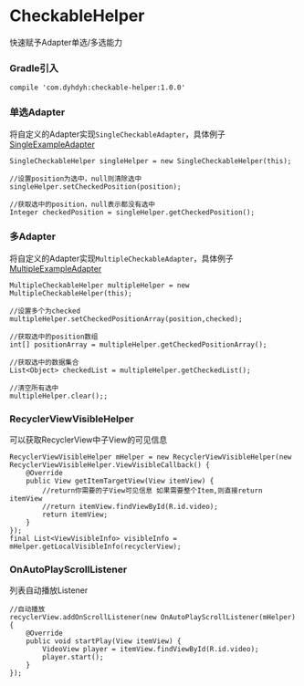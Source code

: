 # CheckableHelper
快速赋予Adapter单选/多选能力


### __Gradle引入__
```
compile 'com.dyhdyh:checkable-helper:1.0.0'
```

### __单选Adapter__
将自定义的Adapter实现`SingleCheckableAdapter`，具体例子[SingleExampleAdapter](https://github.com/dengyuhan/CheckableHelper/blob/master/app/src/main/java/com/dyhdyh/helper/checkable/example/SingleExampleAdapter.java)   

```
SingleCheckableHelper singleHelper = new SingleCheckableHelper(this);

//设置position为选中，null则清除选中
singleHelper.setCheckedPosition(position);

//获取选中的position，null表示都没有选中
Integer checkedPosition = singleHelper.getCheckedPosition();
```

### __多Adapter__
将自定义的Adapter实现`MultipleCheckableAdapter`，具体例子[MultipleExampleAdapter](https://github.com/dengyuhan/CheckableHelper/blob/master/app/src/main/java/com/dyhdyh/helper/checkable/example/MultipleExampleAdapter.java)  

```
MultipleCheckableHelper multipleHelper = new MultipleCheckableHelper(this);

//设置多个为checked
multipleHelper.setCheckedPositionArray(position,checked);

//获取选中的position数组
int[] positionArray = multipleHelper.getCheckedPositionArray();

//获取选中的数据集合
List<Object> checkedList = multipleHelper.getCheckedList();

//清空所有选中
multipleHelper.clear();;

```

### RecyclerViewVisibleHelper
可以获取RecyclerView中子View的可见信息

```
RecyclerViewVisibleHelper mHelper = new RecyclerViewVisibleHelper(new RecyclerViewVisibleHelper.ViewVisibleCallback() {
    @Override
    public View getItemTargetView(View itemView) {
        //return你需要的子View可见信息 如果需要整个Item,则直接return itemView
        //return itemView.findViewById(R.id.video);
        return itemView;
    }
});
final List<ViewVisibleInfo> visibleInfo = mHelper.getLocalVisibleInfo(recyclerView);
```

### OnAutoPlayScrollListener
列表自动播放Listener

```
//自动播放
recyclerView.addOnScrollListener(new OnAutoPlayScrollListener(mHelper) {
    @Override
    public void startPlay(View itemView) {
        VideoView player = itemView.findViewById(R.id.video);
        player.start();
    }
});
```